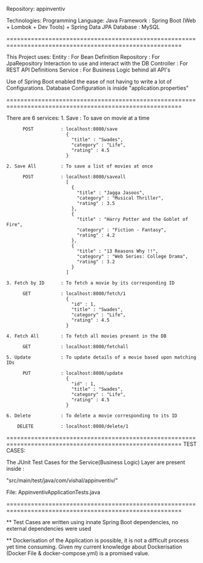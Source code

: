 Repository: appinventiv

Technologies: 
    Programming Language: Java
    Framework           : Spring Boot (Web + Lombok + Dev Tools) + Spring Data JPA
    Database            : MySQL
    
========================================================================================================

This Project uses:
    Entity              : For Bean Definition
    Repository          : For JpaRepository Interaction to use and interact with the DB
    Controller          : For REST API Definitions
    Service             : For Business Logic behind all API's
    
    
Use of Spring Boot enabled the ease of not having to write a lot of Configurations.
Database Configuration is inside "application.properties"

========================================================================================================

There are 6 services:
    1. Save             : To save on movie at a time
    
          POST          : localhost:8080/save
                          {
                            "title" : "Swades",
                            "category" : "Life",
                            "rating" : 4.5
                          }
                          
    2. Save All         : To save a list of movies at once
    
          POST          : localhost:8080/saveall
                          [
                            {
                              "title" : "Jagga Jasoos",
                              "category" : "Musical Thriller",
                              "rating" : 3.5
                            },
                            {
                              "title" : "Harry Potter and the Goblet of Fire",
                              "category" : "Fiction - Fantasy",
                              "rating" : 4.2
                            },
                            {
                              "title" : "13 Reasons Why !!",
                              "category" : "Web Series: College Drama",
                              "rating" : 3.2
                            }
                          ]
          
    3. Fetch by ID      : To fetch a movie by its corresponding ID 
    
          GET           : localhost:8080/fetch/1
                          {
                            "id" : 1,
                            "title" : "Swades",
                            "category" : "Life",
                            "rating" : 4.5
                          }
    
    4. Fetch All        : To fetch all movies present in the DB
    
          GET           : localhost:8080/fetchall
    
    5. Update           : To update details of a movie based upon matching IDs
    
          PUT           : localhost:8080/update
                          {
                            "id" : 1,
                            "title" : "Swades",
                            "category" : "Life",
                            "rating" : 4.5
                          }
    
    6. Delete           : To delete a movie corresponding to its ID
    
        DELETE          : localhost:8080/delete/1
        
        
========================================================================================================
TEST CASES:

The JUnit Test Cases for the Service(Business Logic) Layer are present inside :

"src/main/test/java/com/vishal/appinventiv/"

File: AppinventivApplicationTests.java

========================================================================================================

** Test Cases are written using innate Spring Boot dependencies, no external dependencies were used

** Dockerisation of the Application is possible, it is not a difficult process yet time consuming.
    Given my current knowledge about Dockerisation (Docker File & docker-compose.yml) is a promised value.
    
    
